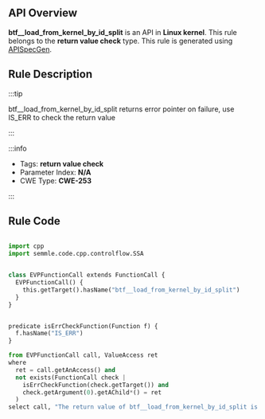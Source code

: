 ---
---


## API Overview
**btf__load_from_kernel_by_id_split** is an API in **Linux kernel**. This rule belongs to the **return value check** type. This rule is generated using [APISpecGen](../../tools/APISpecGen).
## Rule Description

:::tip

btf__load_from_kernel_by_id_split returns error pointer on failure, use IS_ERR to check the return value

:::

:::info

- Tags: **return value check**
- Parameter Index: **N/A**
- CWE Type: **CWE-253**

:::

## Rule Code
```python

import cpp
import semmle.code.cpp.controlflow.SSA


class EVPFunctionCall extends FunctionCall {
  EVPFunctionCall() {
    this.getTarget().hasName("btf__load_from_kernel_by_id_split")
  }
}


predicate isErrCheckFunction(Function f) {
  f.hasName("IS_ERR") 
}

from EVPFunctionCall call, ValueAccess ret
where
  ret = call.getAnAccess() and
  not exists(FunctionCall check |
    isErrCheckFunction(check.getTarget()) and
    check.getArgument(0).getAChild*() = ret
  )
select call, "The return value of btf__load_from_kernel_by_id_split is not checked with IS_ERR."
    
```
